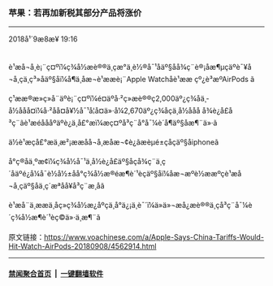 ### 苹果：若再加新税其部分产品将涨价
------------------------

<div class="published">
 <span class="date" title="ä¸­å½æ¶é´">
  <time datetime="2018-09-08T19:16:27+08:00">
   2018å¹´9æ8æ¥ 19:16
  </time>
 </span>
</div>
<br/>
<div class="wsw">
 <p>
  è¹æå¬å¸è¡¨ç¤ºï¼ç¾å½æè®®ä¸­çæ°ä¸è½®å¯¹åäº§åå¾ç¨è®¡åæ¶µçäºè¯¥å¬å¸çä¸ç³»åäº§åï¼å¶ä¸­åæ¬è¹ææè¡¨Apple Watchåè¹ææ çº¿è³æºAirPods ã
 </p>
 <p>
  ç¹ææ®æ»ç»å¨äºè¡¨ç¤ºï¼é¤äºå·²ç»æè®®ç2,000äº¿ç¾åä¸­å½ååå¤ï¼å·²åå¤å¥½å¯¹å¦å¤ä»·å¼2,670äº¿ç¾åçä¸­å½ååå å¾è¿å£å³ç¨ãè¹æéåååºäºè¿ä¸å£°æï¼æç¤ºå³ç¨å°å¯¼è´å¶äº§åæ¶¨ä»·ã
 </p>
 <p>
  ä½è¹æçå£°æä¸­æ²¡ææåå¬å¸æåæ¬¢è¿ãæèµé±çåçäº§åiphoneã
 </p>
 <p>
  å°ç®åä¸ºæ­¢ï¼ç¾å½å¯¹ä¸­å½è¿å£äº§åçå¾ç¨ä¸ç´åäºé¿å¼å¯è½å½±åå°ç¾å½æ®éæ¶è´¹èçäº§åï¼åæ¬æºè½ææºç­è¹æå¬å¸çäº§åä¸ç´æªåå¥å³ç¨æ¸åã
 </p>
 <p>
  è¹æå¨ä¸ææä¸åç»ç¾å½æ¿åºçä¸å°ä¿¡ä¸­è¯´ï¼ä»ä»¬æå¿æè®®ä¸­çå³ç¨å¯¼è´ç¾å½æ¶è´¹èç©ä»·ä¸æ¶¨ã
  <br/>
 </p>
</div>

原文链接：https://www.voachinese.com/a/Apple-Says-China-Tariffs-Would-Hit-Watch-AirPods-20180908/4562914.html


------------------------
#### [禁闻聚合首页](https://github.com/gfw-breaker/banned-news/blob/master/README.md) &nbsp;|&nbsp;  [一键翻墙软件](https://github.com/gfw-breaker/nogfw/blob/master/README.md)